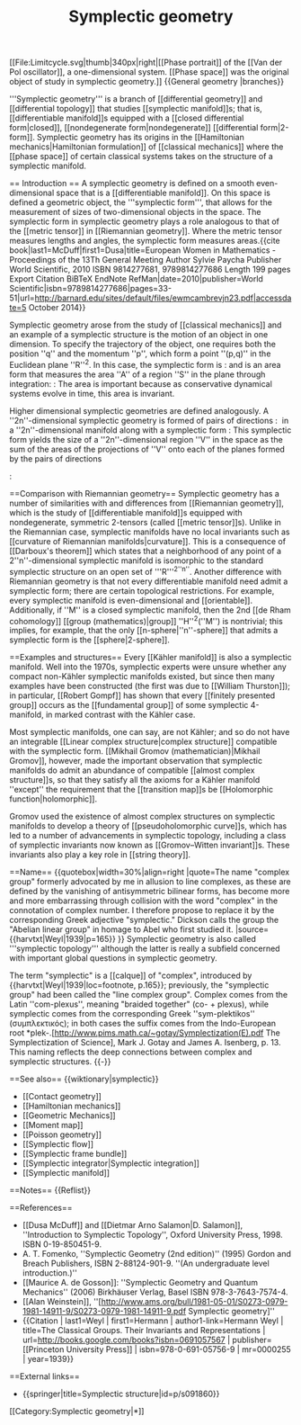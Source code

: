 ﻿---
lastrevid: 640506695
pageid: 294298
canonicalurl: http://en.wikipedia.org/wiki/Symplectic_geometry
title: Symplectic geometry
editurl: http://en.wikipedia.org/w/index.php?title=Symplectic_geometry&action=edit
length: 8238
contentmodel: wikitext
pagelanguage: en
touched: 2015-02-14T13:05:20Z
ns: 0
fullurl: http://en.wikipedia.org/wiki/Symplectic_geometry
---

[[File:Limitcycle.svg|thumb|340px|right|[[Phase portrait]] of the [[Van der Pol oscillator]], a one-dimensional system. [[Phase space]] was the original object of study in symplectic geometry.]]
{{General geometry |branches}}

'''Symplectic geometry''' is a branch of [[differential geometry]] and [[differential topology]] that studies [[symplectic manifold]]s; that is, [[differentiable manifold]]s equipped with a [[closed differential form|closed]], [[nondegenerate form|nondegenerate]] [[differential form|2-form]]. Symplectic geometry has its origins in the [[Hamiltonian mechanics|Hamiltonian formulation]] of [[classical mechanics]] where the [[phase space]] of certain classical systems takes on the structure of a symplectic manifold.

== Introduction ==
A symplectic geometry is defined on a smooth even-dimensional space that is a [[differentiable manifold]]. On this space is defined a geometric object, the '''symplectic form''', that allows for the measurement of sizes of two-dimensional objects in the space. The symplectic form in symplectic geometry plays a role analogous to that of the [[metric tensor]] in [[Riemannian geometry]]. Where the metric tensor measures lengths and angles, the symplectic form measures areas.<ref name=McDuff2010>{{cite book|last1=McDuff|first1=Dusa|title=European Women in Mathematics - Proceedings of the 13Th General Meeting Author	Sylvie Paycha Publisher	World Scientific, 2010 ISBN	9814277681, 9789814277686 Length	199 pages  	  Export Citation	BiBTeX EndNote RefMan|date=2010|publisher=World Scientific|isbn=9789814277686|pages=33-51|url=http://barnard.edu/sites/default/files/ewmcambrevjn23.pdf|accessdate=5 October 2014}}</ref>

Symplectic geometry arose from the study of [[classical mechanics]] and an example of a symplectic structure is the motion of an object in one dimension. To specify the trajectory of the object, one requires both the position ''q'' and the momentum ''p'', which form a point ''(p,q)'' in the Euclidean plane ''R''<sup>2</sup>. In this case, the symplectic form is 
:<math>\omega = dp \wedge dq</math>
and is an area form that measures the area ''A'' of a region ''S'' in the plane through integration:
:<math>A = \int_S \omega.</math>
The area is important because as conservative dynamical systems evolve in time, this area is invariant.<ref name=McDuff2010/>

Higher dimensional symplectic geometries are defined analogously. A ''2n''-dimensional symplectic geometry is formed of pairs of directions
: <math>((x_1,x_2), (x_3,x_4),\ldots(x_{2n-1},x_{2n}))</math> 
in a ''2n''-dimensional manifold along with a symplectic form
:<math>\omega = dx_1 \wedge dx_2 + dx_3 \wedge dx_4 + \cdots + dx_{2n-1} \wedge dx_{2n}.</math>
This symplectic form yields the size of a ''2n''-dimensional region ''V'' in the space as the sum of the areas of the projections of ''V'' onto each of the planes formed by the pairs of directions<ref name=McDuff2010/>

:<math>A = \int_V \omega = \int_V dx_1 \wedge dx_2 + \int_V dx_3 \wedge dx_4 + \cdots + \int_V dx_{2n-1} \wedge dx_{2n}.</math>

==Comparison with Riemannian geometry==
Symplectic geometry has a number of similarities with and differences from [[Riemannian geometry]], which is the study of [[differentiable manifold]]s equipped with nondegenerate, symmetric 2-tensors (called [[metric tensor]]s). Unlike in the Riemannian case, symplectic manifolds have no local invariants such as [[curvature of Riemannian manifolds|curvature]]. This is a consequence of [[Darboux's theorem]] which states that a neighborhood of any point of a 2''n''-dimensional symplectic manifold is isomorphic to the standard symplectic structure on an open set of '''R'''<sup>2''n''</sup>. Another difference with Riemannian geometry is that not every differentiable manifold need admit a symplectic form; there are certain topological restrictions. For example, every symplectic manifold is even-dimensional and [[orientable]]. Additionally, if ''M'' is a closed symplectic manifold, then the 2nd [[de Rham cohomology]] [[group (mathematics)|group]] ''H''<sup>2</sup>(''M'') is nontrivial; this implies, for example, that the only [[n-sphere|''n''-sphere]] that admits a symplectic form is the [[sphere|2-sphere]].

==Examples and structures==
Every [[Kähler manifold]] is also a symplectic manifold. Well into the 1970s, symplectic experts were unsure whether any compact non-Kähler symplectic manifolds existed, but since then many examples have been constructed (the first was due to [[William Thurston]]); in particular, [[Robert Gompf]] has shown that every [[finitely presented group]] occurs as the [[fundamental group]] of some symplectic 4-manifold, in marked contrast with the Kähler case.

Most symplectic manifolds, one can say, are not Kähler; and so do not have an integrable [[Linear complex structure|complex structure]]  compatible with the symplectic form. [[Mikhail Gromov (mathematician)|Mikhail Gromov]], however, made the important observation that symplectic manifolds do admit an abundance of compatible [[almost complex structure]]s, so that they satisfy all the axioms for a Kähler manifold ''except'' the requirement that the [[transition map]]s be [[Holomorphic function|holomorphic]].

Gromov used the existence of almost complex structures on symplectic manifolds to develop a theory of [[pseudoholomorphic curve]]s, which has led to a number of advancements in symplectic topology, including a class of symplectic invariants now known as [[Gromov–Witten invariant]]s. These invariants also play a key role in [[string theory]].

==Name==
{{quotebox|width=30%|align=right
|quote=The name "complex group" formerly advocated by me in allusion to line complexes, as these are defined by the vanishing of antisymmetric bilinear forms, has become more and more embarrassing through collision with the word "complex" in the connotation of complex number. I therefore propose to replace it by the corresponding Greek adjective "symplectic." Dickson calls the group the "Abelian linear group" in homage to Abel who first studied it.
|source={{harvtxt|Weyl|1939|p=165}}
}}
Symplectic geometry is also called '''symplectic topology''' although the latter is really a subfield concerned with important global questions in symplectic geometry.

The term "symplectic" is a [[calque]] of "complex", introduced by {{harvtxt|Weyl|1939|loc=footnote, p.165}}; previously, the "symplectic group" had been called the "line complex group".
Complex comes from the Latin ''com-plexus'', meaning "braided together" (co- + plexus), while symplectic comes from the corresponding Greek ''sym-plektikos'' (συμπλεκτικός); in both cases the suffix comes from the Indo-European root *plek-.<ref>[http://www.pims.math.ca/~gotay/Symplectization(E).pdf The Symplectization of Science], Mark J. Gotay and James A. Isenberg, p. 13.</ref> This naming reflects the deep connections between complex and symplectic structures.
{{-}}

==See also==
{{wiktionary|symplectic}}
* [[Contact geometry]]
* [[Hamiltonian mechanics]]
* [[Geometric Mechanics]]
* [[Moment map]]
* [[Poisson geometry]]
* [[Symplectic flow]]
* [[Symplectic frame bundle]]
* [[Symplectic integrator|Symplectic integration]]
* [[Symplectic manifold]]

==Notes==
{{Reflist}}

==References==
* [[Dusa McDuff]] and [[Dietmar Arno Salamon|D. Salamon]], ''Introduction to Symplectic Topology'', Oxford University Press, 1998. ISBN 0-19-850451-9.
* A. T. Fomenko, ''Symplectic Geometry (2nd edition)'' (1995) Gordon and Breach Publishers, ISBN 2-88124-901-9. ''(An undergraduate level introduction.)''
* [[Maurice A. de Gosson]]: ''Symplectic Geometry and Quantum Mechanics'' (2006) Birkhäuser Verlag, Basel ISBN 978-3-7643-7574-4.
* [[Alan Weinstein]], ''[http://www.ams.org/bull/1981-05-01/S0273-0979-1981-14911-9/S0273-0979-1981-14911-9.pdf Symplectic geometry]''
* {{Citation | last1=Weyl | first1=Hermann | author1-link=Hermann Weyl | title=The Classical Groups. Their Invariants and Representations | url=http://books.google.com/books?isbn=0691057567 | publisher=[[Princeton University Press]] | isbn=978-0-691-05756-9 | mr=0000255 | year=1939}}

==External links==
* {{springer|title=Symplectic structure|id=p/s091860}}

[[Category:Symplectic geometry|*]]